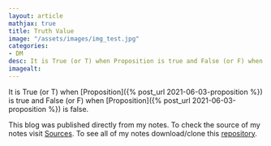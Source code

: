 ```yaml
---
layout: article
mathjax: true
title: Truth Value
image: "/assets/images/img_test.jpg"
categories:
- DM
desc: It is True (or T) when Proposition is true and False (or F) when Proposition is false. 
imagealt: 
---
```


It is True (or T) when [Proposition]({% post_url 2021-06-03-proposition %}) is true and False (or F) when [Proposition]({% post_url 2021-06-03-proposition %}) is false.

This blog was published directly from my notes.
To check the source of my notes visit [Sources](sources.html).
To see all of my notes download/clone this [repository](https://github.com/bovem/CS).